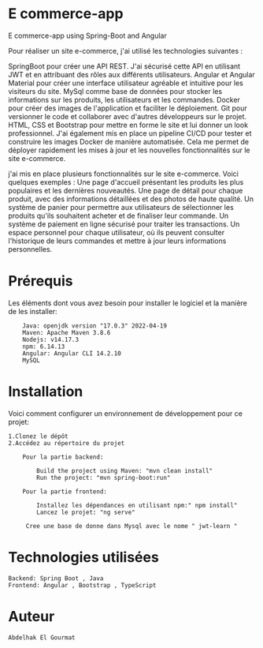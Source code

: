 # E commerce-app

E commerce-app using Spring-Boot and Angular

Pour réaliser un site e-commerce, j'ai utilisé les technologies suivantes :

SpringBoot pour créer une API REST. J'ai sécurisé cette API en utilisant JWT et en attribuant des rôles aux différents utilisateurs.
Angular et Angular Material pour créer une interface utilisateur agréable et intuitive pour les visiteurs du site.
MySql comme base de données pour stocker les informations sur les produits, les utilisateurs et les commandes.
Docker pour créer des images de l'application et faciliter le déploiement.
Git pour versionner le code et collaborer avec d'autres développeurs sur le projet.
HTML, CSS et Bootstrap pour mettre en forme le site et lui donner un look professionnel.
J'ai également mis en place un pipeline CI/CD pour tester et construire les images Docker de manière automatisée. Cela me permet de déployer rapidement les mises à jour et les nouvelles fonctionnalités sur le site e-commerce.

 j'ai mis en place plusieurs fonctionnalités sur le site e-commerce. Voici quelques exemples :
    Une page d'accueil présentant les produits les plus populaires et les dernières nouveautés.
    Une page de détail pour chaque produit, avec des informations détaillées et des photos de haute qualité.
    Un système de panier pour permettre aux utilisateurs de sélectionner les produits qu'ils souhaitent acheter et de finaliser leur commande.
    Un système de paiement en ligne sécurisé pour traiter les transactions.
    Un espace personnel pour chaque utilisateur, où ils peuvent consulter l'historique de leurs commandes et mettre à jour leurs informations personnelles.

# Prérequis

Les éléments dont vous avez besoin pour installer le logiciel et la manière de les installer:

        Java: openjdk version "17.0.3" 2022-04-19
        Maven: Apache Maven 3.8.6
        Nodejs: v14.17.3
        npm: 6.14.13
        Angular: Angular CLI 14.2.10
        MySQL

# Installation

Voici comment configurer un environnement de développement pour ce projet:

    1.Clonez le dépôt
    2.Accédez au répertoire du projet

        Pour la partie backend:

            Build the project using Maven: "mvn clean install"
            Run the project: "mvn spring-boot:run"

        Pour la partie frontend:

            Installez les dépendances en utilisant npm:" npm install"
            Lancez le projet: "ng serve"
            
         Cree une base de donne dans Mysql avec le nome " jwt-learn "   
       

# Technologies utilisées

    Backend: Spring Boot , Java 
    Frontend: Angular , Bootstrap , TypeScript 

# Auteur
    Abdelhak El Gourmat
